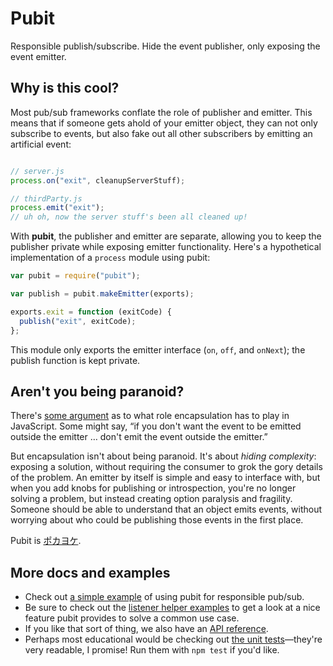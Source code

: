 Pubit
=====
Responsible publish/subscribe. Hide the event publisher, only exposing the event emitter.


Why is this cool?
-----------------

Most pub/sub frameworks conflate the role of publisher and emitter. This means that if someone gets ahold of your emitter object, they can not only subscribe to events, but also fake out all other subscribers by emitting an artificial event:

```javascript

// server.js
process.on("exit", cleanupServerStuff);

// thirdParty.js
process.emit("exit");
// uh oh, now the server stuff's been all cleaned up!
```

With **pubit**, the publisher and emitter are separate, allowing you to keep the publisher private while exposing emitter functionality. Here's a hypothetical implementation of a `process` module using pubit:

```javascript
var pubit = require("pubit");

var publish = pubit.makeEmitter(exports);

exports.exit = function (exitCode) {
  publish("exit", exitCode);
};
```

This module only exports the emitter interface (`on`, `off`, and `onNext`); the publish function is kept private.


Aren't you being paranoid?
--------------------------

There's [some argument][1] as to what role encapsulation has to play in JavaScript. Some might say, “if you don't want the event to be emitted outside the emitter … don't emit the event outside the emitter.”

But encapsulation isn't about being paranoid. It's about _hiding complexity_: exposing a solution, without requiring the consumer to grok the gory details of the problem. An emitter by itself is simple and easy to interface with, but when you add knobs for publishing or introspection, you're no longer solving a problem, but instead creating option paralysis and fragility. Someone should be able to understand that an object emits events, without worrying about who could be publishing those events in the first place.

Pubit is [ポカヨケ][2].


More docs and examples
----------------------

* Check out [a simple example][3] of using pubit for responsible pub/sub.
* Be sure to check out the [listener helper examples][4] to get a look at a nice feature pubit provides to solve a common use case.
* If you like that sort of thing, we also have an [API reference][5].
* Perhaps most educational would be checking out [the unit tests][6]—they're very readable, I promise! Run them with `npm test` if you'd like.



[1]: https://mail.mozilla.org/pipermail/es-discuss/2011-November/017872.html
[2]: http://blog.ploeh.dk/2011/05/24/PokayokeDesignFromSmellToFragrance.aspx
[3]: https://github.com/DomenicDenicola/pubit/wiki/Simple-Example
[4]: https://github.com/DomenicDenicola/pubit/wiki/Listener-Helper-Examples
[5]: https://github.com/DomenicDenicola/pubit/wiki/API-Reference
[6]: https://github.com/DomenicDenicola/pubit/tree/master/test
